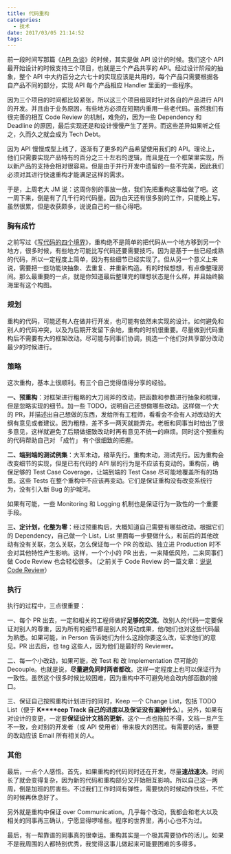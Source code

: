 ```yaml
---
title: 代码重构
categories:
  - 技术
date: 2017/03/05 21:14:52
tags:
---
```


前一段时间写那篇《[API 杂谈](http://mp.weixin.qq.com/s?__biz=MzA4ODgwNjk1MQ==&mid=2653788337&idx=1&sn=96f41ec3de2a622e7bb1746f744a1305&scene=21#wechat_redirect)》的时候，其实是做 API 设计的时候。我们这个 API 最开始设计的时候支持三个项目，也就是三个产品共享的 API。经过设计阶段的抽象，整个 API 中大约百分之六七十的实现应该是共用的，每个产品只需要根据各自产品不同的部分，实现 API 每个产品相应 Handler 里面的一些程序。

因为三个项目的时间都比较紧张，所以这三个项目组同时针对各自的产品进行 API 的开发。并且由于业务原因，有些地方必须在短期内重用一些老代码。虽然我们有很完善的相互 Code Review 的机制，难免的，因为一些 Dependency 和 Deadline 的原因，最后实现还是和设计慢慢产生了差异。而这些差异如果听之任之，久而久之就会成为 Tech Debt。

因为 API 慢慢成型上线了，逐渐有了更多的产品希望使用我们的 API。理论上，他们只需要实现产品特有的百分之三十左右的逻辑，而且是在一个框架里实现，所以新产品的支持会相对很容易。但是由于并行开发中遗留的一些不完美，因此我们必须对其进行快速重构才能满足这样的需求。

于是，上周老大 JM 说：这周你别的事放一放，我们先把重构这事给做了吧。这一周下来，倒是有了几千行的代码量。因为白天还有很多别的工作，只能晚上写。虽然很累，但是收获颇多，说说自己的一些心得吧。

### 胸有成竹

之前写过《[写代码的四个境界](http://mp.weixin.qq.com/s?__biz=MzA4ODgwNjk1MQ==&mid=2653788186&idx=1&sn=d589bdd64d4f4668241ab3072e186505&scene=21#wechat_redirect)》，重构绝不是简单的把代码从一个地方移到另一个地方，很多时候，有些地方可能比写代码还要需要技巧。因为是基于一些已经成熟的代码，所以一定程度上简单，因为有些细节已经实现了。但从另一个意义上来说，需要把一些功能块抽象、去重复、并重新构造。有的时候想想，有点像整理房间。那么最重要的一点，就是你知道最后整理完的理想状态是什么样，并且始终脑海里有这个构图。

### 规划

重构的代码，可能还有人在做并行开发，也可能有依然未实现的设计。如何避免和别人的代码冲突，以及为后期开发留下余地，重构的时机很重要。尽量做到代码重构后不需要有大的框架改动。尽可能与同事们协调，挑选一个他们对共享部分改动最少的时候进行。

### 策略

这次重构，基本上很顺利。有三个自己觉得值得分享的经验。

**一、预重构**：对框架进行粗略的大刀阔斧的改动，把函数和参数进行抽象和梳理，但是忽略实现的细节。加一些 TODO，说明自己还想做哪些改动。这样做一个大的 PR，并描述出自己想做的东西，发给所有工程师，看看会不会有人对改动的大纲有意见或者建议。因为粗糙，差不多一两天就能弄完。老板和同事当时给出了很多意见，这样就避免了后期做细致改动时再有意见不统一的麻烦。同时这个预重构的代码帮助自己对 「成竹」 有个很细致的把握。

**二、端到端的测试例集**：大军未动，粮草先行。重构未动，测试先行。因为重构会改变细节的实现，但是已有代码的 API 层的行为是不应该有变动的。重构前，确保足够的 Test Case Coverage，让端到端的 Test Case 尽可能地覆盖所有的场景。这些 Tests 在整个重构中不应该再变动。它们是保证重构没有改变系统行为，没有引入新 Bug 的护城河。

如果有可能，一些 Monitoring 和 Logging 机制也是保证行为一致性的一个重要手段。

**三、定计划，化整为零**：经过预重构后，大概知道自己需要有哪些改动。根据它们的 Dependency，自己做一个 List，List 里面每一步要做什么，和前后的其他改动有没有关联，怎么关联，怎么保证每一个 PR 的改动、独立进 Production 时不会对其他特性产生影响。这样，一个个小的 PR 出去，一来降低风险，二来同事们做 Code Review 也会轻松很多。（之前关于 Code Review 的一篇文章：[说说 Code Review](http://mp.weixin.qq.com/s?__biz=MzA4ODgwNjk1MQ==&mid=2653788392&idx=1&sn=e84f8546dff32030cef89fc29680db80&scene=21#wechat_redirect)）

### 执行 

执行的过程中，三点很重要：

一、每个 PR 出去，一定和相关的工程师做好**足够的交流**。改别人的代码一定要保证对别人的尊重，因为所有的细节都是别人的劳动成果，他/她们也对这些代码最为熟悉。如果可能，in Person 告诉她们为什么这段你要这么改，征求他们的意见。PR 出去后，也 tag 这些人，因为他们是最好的 Reviewer。

二、每一个小改动，如果可能，改 Test 和 改 Implementation 尽可能的 Decouple。也就是说，**尽量避免同时两者都改**。这样一定程度上也可以保证行为一致性。虽然这个很多时候比较困难，因为重构中不可避免地会改内部函数的接口。

三、保证自己按照重构计划进行的同时，Keep 一个 Change List，包括 TODO List（便于 **K****eep Track 自己的进度以及保证没有漏掉什么**）。另外，如果有对设计的变更，一定要**保证设计文档的更新**。这个一点也拖拉不得，文档一旦产生不一致，会对别的开发者（或 API 使用者）带来极大的困扰。有需要的话，重要的改动应该 Email 所有相关的人。

### 其他 

最后，一点个人感悟。首先，如果重构的代码同时还在开发，尽量**速战速决**。时间长了就会变得复杂，因为新的代码和重构部分又开始相互影响。所以自己这一两周，倒是加班的厉害些。不过我们工作时间有弹性，需要快的时候动作快些，不忙的时候再休息好了。

另外就是重构中保证 over Communication。几乎每个改动，我都会和老大以及相关的同事再三确认，宁愿显得啰嗦些。程序的世界里，再小心也不为过。

最后，有一帮靠谱的同事真的很幸运。重构其实是一个极其需要协作的活儿。如果不是我周围的人都特别优秀，我觉得这事儿做起来可能要困难的多得多。
